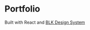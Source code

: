 # Portfolio
Built with React and [BLK Design System](https://github.com/creativetimofficial/blk-design-system-react)
